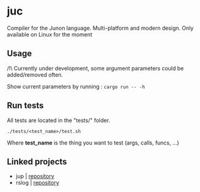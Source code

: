 # juc
Compiler for the Junon language. Multi-platform and modern design. Only available on Linux for the moment

## Usage
/!\ Currently under development, some argument parameters could be added/removed
often. 

Show current parameters by running : `cargo run -- -h`

## Run tests
All tests are located in the "tests/" folder.
```
./tests/<test_name>/test.sh
```
Where **test_name** is the thing you want to test (args, calls, funcs, ...)

## Linked projects
- jup | [repository](https://github.com/junon-corp/jup)
- rslog | [repository](https://github.com/antoninhrlt/rslog)
